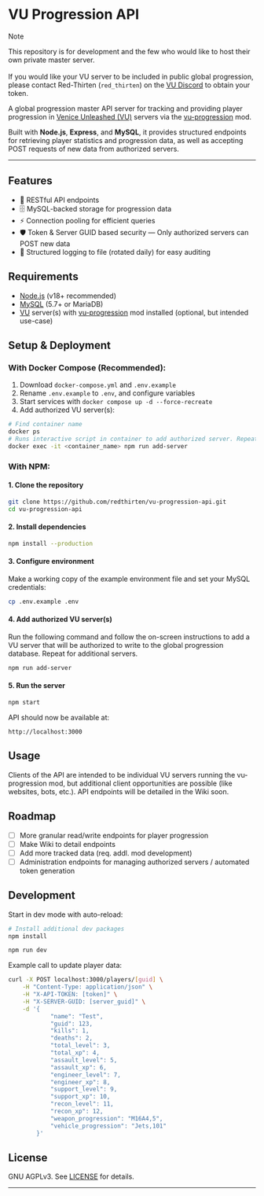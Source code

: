# VU Progression API

> [!NOTE]
> This repository is for development and the few who would like to host their own private master server.\
> \
> If you would like your VU server to be included in public global progression, please contact Red-Thirten (`red_thirten`) on the [VU Discord](https://discord.gg/dpJwaVZ) to obtain your token.

A global progression master API server for tracking and providing player progression in [Venice Unleashed (VU)](https://veniceunleashed.net/) servers via the [vu-progression](https://github.com/thysw95/vu-progression) mod.

Built with **Node.js**, **Express**, and **MySQL**, it provides structured endpoints for retrieving player statistics and progression data, as well as accepting POST requests of new data from authorized servers.

---

## Features

- 🚀 RESTful API endpoints
- 🗄️ MySQL-backed storage for progression data
- ⚡ Connection pooling for efficient queries
- 🛡️ Token & Server GUID based security — Only authorized servers can POST new data
- 📜 Structured logging to file (rotated daily) for easy auditing

## Requirements

- [Node.js](https://nodejs.org/) (v18+ recommended)  
- [MySQL](https://dev.mysql.com/) (5.7+ or MariaDB)  
- [VU](https://veniceunleashed.net/) server(s) with [vu-progression](https://github.com/thysw95/vu-progression) mod installed (optional, but intended use-case)

## Setup & Deployment

### With Docker Compose (Recommended):

1. Download `docker-compose.yml` and `.env.example`
2. Rename `.env.example` to `.env`, and configure variables
3. Start services with `docker compose up -d --force-recreate`
4. Add authorized VU server(s):
```bash
# Find container name
docker ps
# Runs interactive script in container to add authorized server. Repeat for additional servers.
docker exec -it <container_name> npm run add-server
```

### With NPM:

#### 1. Clone the repository
```bash
git clone https://github.com/redthirten/vu-progression-api.git
cd vu-progression-api
```

#### 2. Install dependencies
```bash
npm install --production
```

#### 3. Configure environment
Make a working copy of the example environment file and set your MySQL credentials:
```bash
cp .env.example .env
```

#### 4. Add authorized VU server(s)
Run the following command and follow the on-screen instructions to add a VU server that will be authorized to write to the global progression database. Repeat for additional servers.
```bash
npm run add-server
```

#### 5. Run the server
```bash
npm start
```
API should now be available at:
```
http://localhost:3000
```

## Usage

Clients of the API are intended to be individual VU servers running the vu-progression mod, but additional client opportunities are possible (like websites, bots, etc.). API endpoints will be detailed in the Wiki soon.

## Roadmap
- [ ] More granular read/write endpoints for player progression
- [ ] Make Wiki to detail endpoints
- [ ] Add more tracked data (req. addl. mod development)
- [ ] Administration endpoints for managing authorized servers / automated token generation

## Development
Start in dev mode with auto-reload:
```bash
# Install additional dev packages
npm install

npm run dev
```

Example call to update player data:
```bash
curl -X POST localhost:3000/players/[guid] \
    -H "Content-Type: application/json" \
    -H "X-API-TOKEN: [token]" \
    -H "X-SERVER-GUID: [server_guid]" \
    -d '{
            "name": "Test",
            "guid": 123,
            "kills": 1,
            "deaths": 2,
            "total_level": 3,
            "total_xp": 4,
            "assault_level": 5,
            "assault_xp": 6,
            "engineer_level": 7,
            "engineer_xp": 8,
            "support_level": 9,
            "support_xp": 10,
            "recon_level": 11,
            "recon_xp": 12,
            "weapon_progression": "M16A4,5",
            "vehicle_progression": "Jets,101"
        }'
```

## License
GNU AGPLv3. See [LICENSE](./LICENSE) for details.

---
